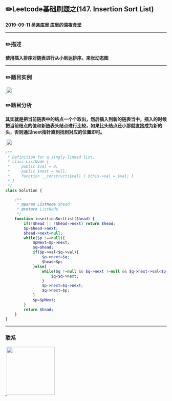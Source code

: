 ## :pencil2:Leetcode基础刷题之(147. Insertion Sort List)
**2019-09-11 吴亲库里 库里的深夜食堂**
****
### :pencil2:描述
**使用插入排序对链表进行从小到达排序。来张动态图**
****
### :pencil2:题目实例
<a href="https://github.com/wuqinqiang/">
​    <img src="https://github.com/wuqinqiang/Lettcode-php/blob/master/images/147.png">
</a> 

### :pencil2:题目分析
**其实就是把当前链表中的结点一个个取出，然后插入到新的链表当中，插入的时候把当前结点的值和新链表头结点进行比较，如果比头结点还小那就直接成为新的头，否则通过next指针直到找到对应的位置即可。**

<a href="https://github.com/wuqinqiang/">
​    <img src="https://github.com/wuqinqiang/Lettcode-php/blob/master/images/147-2.jpeg">
</a> 

```php
/**
 * Definition for a singly-linked list.
 * class ListNode {
 *     public $val = 0;
 *     public $next = null;
 *     function __construct($val) { $this->val = $val; }
 * }
 */
class Solution {

    /**
     * @param ListNode $head
     * @return ListNode
     */
    function insertionSortList($head) {
        if(!$head || !$head->next) return $head;
        $p=$head->next;
        $head->next=null;
        while($p !==null){
            $pNext=$p->next;
            $q=$head;
            if($p->val<$q->val){
                $p->next=$q;
                $head=$p;
            }else{
                while($q !=null && $q->next !=null && $q->next->val<$p->val){
                    $q=$q->next;
                }
                $p->next=$q->next;
                $q->next=$p;
            }
            $p=$pNext;
        }
        return $head;
    }
}

```
****

### 联系

<a href="https://github.com/wuqinqiang/">
​    <img src="https://github.com/wuqinqiang/Lettcode-php/blob/master/qrcode_for_gh_c194f9d4cdb1_430.jpg" width="150px" height="150px">
</a> 
   
    
    
    

